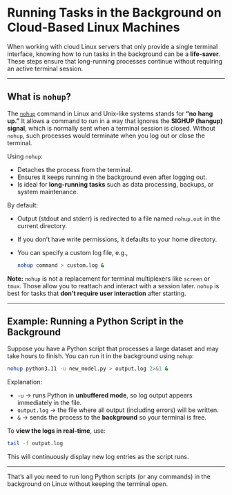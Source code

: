 # Running Tasks in the Background on Cloud-Based Linux Machines

When working with cloud Linux servers that only provide a single terminal interface, knowing how to run tasks in the background can be a **life-saver**. These steps ensure that long-running processes continue without requiring an active terminal session.

---

## What is `nohup`?

The [`nohup`](https://en.wikipedia.org/wiki/Nohup) command in Linux and Unix-like systems stands for **“no hang up.”** It allows a command to run in a way that ignores the **SIGHUP (hangup) signal**, which is normally sent when a terminal session is closed. Without `nohup`, such processes would terminate when you log out or close the terminal.

Using `nohup`:

* Detaches the process from the terminal.
* Ensures it keeps running in the background even after logging out.
* Is ideal for **long-running tasks** such as data processing, backups, or system maintenance.

By default:

* Output (stdout and stderr) is redirected to a file named `nohup.out` in the current directory.
* If you don’t have write permissions, it defaults to your home directory.
* You can specify a custom log file, e.g.,

  ```bash
  nohup command > custom.log &
  ```

 **Note:** `nohup` is not a replacement for terminal multiplexers like `screen` or `tmux`. Those allow you to reattach and interact with a session later. `nohup` is best for tasks that **don’t require user interaction** after starting.

---

## Example: Running a Python Script in the Background

Suppose you have a Python script that processes a large dataset and may take hours to finish. You can run it in the background using `nohup`:

```bash
nohup python3.11 -u new_model.py > output.log 2>&1 &
```

Explanation:

* `-u` → runs Python in **unbuffered mode**, so log output appears immediately in the file.
* `output.log` → the file where all output (including errors) will be written.
* `&` → sends the process to the **background** so your terminal is free.

To **view the logs in real-time**, use:

```bash
tail -f output.log
```

This will continuously display new log entries as the script runs.

---

That’s all you need to run long Python scripts (or any commands) in the background on Linux without keeping the terminal open.
